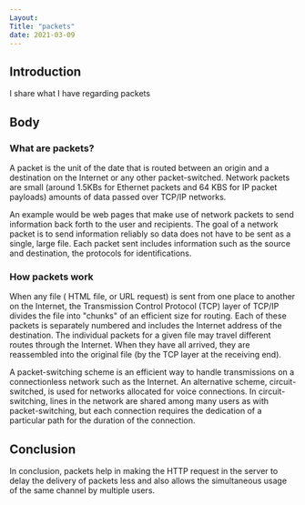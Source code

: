 ```yaml
---
Layout:
Title: "packets"
date: 2021-03-09
---
```


## Introduction

I share what I have regarding packets

## Body

### What are packets?

A packet is the unit of the date that is routed between an origin and a destination on the Internet or any other packet-switched. Network packets are small (around 1.5KBs for Ethernet packets and 64 KBS for IP packet payloads) amounts of data passed over TCP/IP networks.

An example would be web pages that make use of network packets to send information back forth to the user and recipients. The goal of a network packet is to send information reliably so data does not have to be sent as a single, large file. Each packet sent includes information such as the source and destination, the protocols for identifications.

### How packets work

When any file ( HTML file, or URL request) is sent from one place to another on the Internet, the Transmission Control Protocol (TCP) layer of TCP/IP divides the file into "chunks" of an efficient size for routing. Each of these packets is separately numbered and includes the Internet address of the destination. The individual packets for a given file may travel different routes through the Internet. When they have all arrived, they are reassembled into the original file (by the TCP layer at the receiving end).

A packet-switching scheme is an efficient way to handle transmissions on a connectionless network such as the Internet. An alternative scheme, circuit-switched, is used for networks allocated for voice connections. In circuit-switching, lines in the network are shared among many users as with packet-switching, but each connection requires the dedication of a particular path for the duration of the connection.

## Conclusion

In conclusion, packets help in making the HTTP request in the server to delay the delivery of packets less and also allows the simultaneous usage of the same channel by multiple users.
